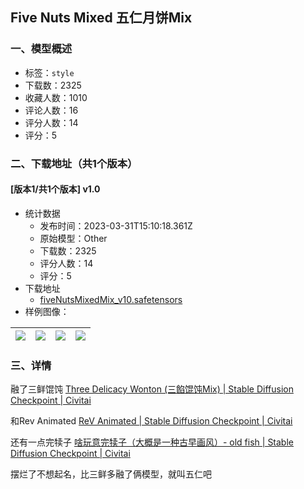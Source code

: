 ## Five Nuts Mixed 五仁月饼Mix
### 一、模型概述

- 标签：`style`
- 下载数：2325
- 收藏人数：1010
- 评论人数：16
- 评分人数：14
- 评分：5

### 二、下载地址（共1个版本）

#### [版本1/共1个版本] v1.0

- 统计数据
  - 发布时间：2023-03-31T15:10:18.361Z
  - 原始模型：Other
  - 下载数：2325
  - 评分人数：14
  - 评分：5
- 下载地址
  - [fiveNutsMixedMix_v10.safetensors](https://civitai.com/api/download/models/25526)
- 样例图像：

| <img src="https://image.civitai.com/xG1nkqKTMzGDvpLrqFT7WA/e75a0def-3598-413e-429f-99471f1e2800/width=450/280238.jpeg" /> | <img src="https://image.civitai.com/xG1nkqKTMzGDvpLrqFT7WA/16fcf4e0-ec25-4a90-81f6-5fa8f7567c00/width=450/280251.jpeg" /> | <img src="https://image.civitai.com/xG1nkqKTMzGDvpLrqFT7WA/4f41b670-0671-4e96-f651-7287616b6e00/width=450/280249.jpeg" /> | <img src="https://image.civitai.com/xG1nkqKTMzGDvpLrqFT7WA/ad21e5ee-78af-4883-957d-740de6417400/width=450/280248.jpeg" /> |
| ---- | ---- | ---- | ---- |


### 三、详情
<p>融了三鲜馄饨 <a target="_blank" rel="ugc" href="https://civitai.com/models/20330/three-delicacy-wonton-mix">Three Delicacy Wonton (三餡馄饨Mix) | Stable Diffusion Checkpoint | Civitai</a></p><p>和Rev Animated <a target="_blank" rel="ugc" href="https://civitai.com/models/7371/rev-animated">ReV Animated | Stable Diffusion Checkpoint | Civitai</a></p><p>还有一点完犊子 <a target="_blank" rel="ugc" href="https://civitai.com/models/14978/old-fish">啥玩意完犊子（大概是一种古早画风）- old fish | Stable Diffusion Checkpoint | Civitai</a></p><p>摆烂了不想起名，比三鲜多融了俩模型，就叫五仁吧</p><p></p>